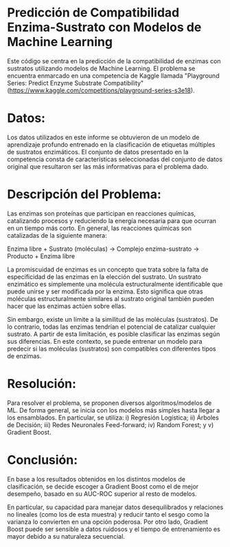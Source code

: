 # Predicción de Compatibilidad Enzima-Sustrato con Modelos de Machine Learning

Este código se centra en la predicción de la compatibilidad de enzimas con sustratos utilizando modelos de Machine Learning. 
El problema se encuentra enmarcado en una competencia de Kaggle llamada "Playground Series: Predict Enzyme Substrate Compatibility" (https://www.kaggle.com/competitions/playground-series-s3e18).

# Datos:
Los datos utilizados en este informe se obtuvieron de un modelo de aprendizaje profundo entrenado en la clasificación de etiquetas múltiples de sustratos enzimáticos. El conjunto de datos presentado en la competencia consta de características seleccionadas del conjunto de datos original que resultaron ser las más informativas para el problema dado.

# Descripción del Problema:
Las enzimas son proteínas que participan en reacciones químicas, catalizando procesos y reduciendo la energía necesaria para que ocurran en un tiempo más corto. En general, las reacciones químicas son catalizadas de la siguiente manera:

Enzima libre + Sustrato (moléculas) →
Complejo enzima-sustrato → Producto + Enzima libre

La promiscuidad de enzimas es un concepto que trata sobre la falta de especificidad de las enzimas en la elección del sustrato. Un sustrato enzimático es simplemente una molécula estructuralmente identificable que puede unirse y ser modificada por la enzima. Esto significa que otras moléculas estructuralmente similares al sustrato original también pueden hacer que las enzimas actúen sobre ellas.

Sin embargo, existe un límite a la similitud de las moléculas (sustratos). De lo contrario, todas las enzimas tendrían el potencial de catalizar cualquier sustrato. A partir de esta limitación, es posible clasificar las enzimas según sus diferencias. En este contexto, se puede entrenar un modelo para predecir si las moléculas (sustratos) son compatibles con diferentes tipos de enzimas.

# Resolución:
Para resolver el problema, se proponen diversos algoritmos/modelos de ML. De forma general, se
inicia con los modelos más simples hasta llegar a los ensamblados. En particular, se utiliza: i)
Regresión Logística; ii) Árboles de Decisión; iii) Redes Neuronales Feed-forward; iv) Random Forest;
y v) Gradient Boost.

# Conclusión:
En base a los resultados obtenidos en los distintos modelos de clasificación, se decide escoger a
Gradient Boost como el de mejor desempeño, basado en su AUC-ROC superior al resto de modelos.

En particular, su capacidad para manejar datos desequilibrados y relaciones no
lineales (como los de esta muestra) y reducir tanto el sesgo como la varianza lo convierten en una
opción poderosa. Por otro lado, Gradient Boost puede ser sensible a datos ruidosos y el
tiempo de entrenamiento es mayor debido a su naturaleza secuencial.
